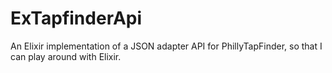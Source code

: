 ExTapfinderApi
==============

An Elixir implementation of a JSON adapter API for PhillyTapFinder, so that I can play around with Elixir.
